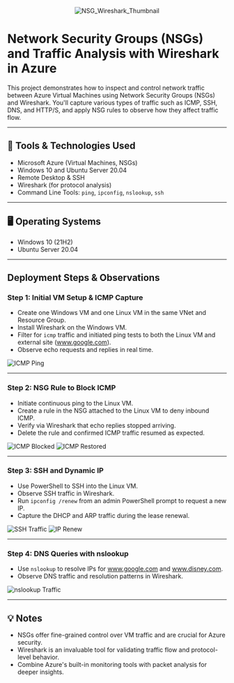 <p align="center">
  <img src="https://github.com/user-attachments/assets/61c3f7cc-1321-435b-88a1-703696966107" alt="NSG_Wireshark_Thumbnail">
</p>


# Network Security Groups (NSGs) and Traffic Analysis with Wireshark in Azure

This project demonstrates how to inspect and control network traffic between Azure Virtual Machines using Network Security Groups (NSGs) and Wireshark. You'll capture various types of traffic such as ICMP, SSH, DNS, and HTTP/S, and apply NSG rules to observe how they affect traffic flow.

---

## 🧰 Tools & Technologies Used

- Microsoft Azure (Virtual Machines, NSGs)
- Windows 10 and Ubuntu Server 20.04
- Remote Desktop & SSH
- Wireshark (for protocol analysis)
- Command Line Tools: `ping`, `ipconfig`, `nslookup`, `ssh`

---

## 🖥️ Operating Systems

- Windows 10 (21H2)
- Ubuntu Server 20.04

---



## Deployment Steps & Observations

### Step 1: Initial VM Setup & ICMP Capture

- Create one Windows VM and one Linux VM in the same VNet and Resource Group.
- Install Wireshark on the Windows VM.
- Filter for `icmp` traffic and initiated ping tests to both the Linux VM and external site (www.google.com).
- Observe echo requests and replies in real time.

![ICMP Ping](images/icmp-ping.png)

---

### Step 2: NSG Rule to Block ICMP

- Initiate continuous ping to the Linux VM.
- Create a rule in the NSG attached to the Linux VM to deny inbound ICMP.
- Verify via Wireshark that echo replies stopped arriving.
- Delete the rule and confirmed ICMP traffic resumed as expected.

![ICMP Blocked](images/icmp-blocked.png)
![ICMP Restored](images/icmp-restored.png)

---

### Step 3: SSH and Dynamic IP

- Use PowerShell to SSH into the Linux VM.
- Observe SSH traffic in Wireshark.
- Run `ipconfig /renew` from an admin PowerShell prompt to request a new IP.
- Capture the DHCP and ARP traffic during the lease renewal.

![SSH Traffic](images/ssh-traffic.png)
![IP Renew](images/ip-renew.png)

---

### Step 4: DNS Queries with nslookup

- Use `nslookup` to resolve IPs for www.google.com and www.disney.com.
- Observe DNS traffic and resolution patterns in Wireshark.

![nslookup Traffic](images/nslookup-traffic.png)

---

## 💡 Notes

- NSGs offer fine-grained control over VM traffic and are crucial for Azure security.
- Wireshark is an invaluable tool for validating traffic flow and protocol-level behavior.
- Combine Azure's built-in monitoring tools with packet analysis for deeper insights.
